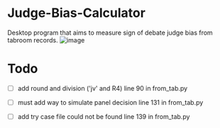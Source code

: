 # Judge-Bias-Calculator

Desktop program that aims to measure sign of debate judge bias from tabroom records.
![image](https://user-images.githubusercontent.com/87684029/166580109-79c750e5-221a-4048-9bfa-5331ec036ae9.png)

# Todo

- [ ] add round and division ('jv' and R4) line 90 in from_tab.py

- [ ] must add way to simulate panel decision line 131 in from_tab.py

- [ ] add try case file could not be found line 139 in from_tab.py

